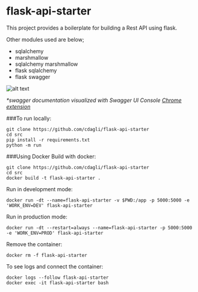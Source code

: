 # flask-api-starter

This project provides a boilerplate for building a Rest API using flask.

Other modules used are below; 
- sqlalchemy
- marshmallow
- sqlalchemy marshmallow
- flask sqlalchemy
- flask swagger

![alt text][screenshot]

[screenshot]: https://github.com/cdagli/flask-api-starter/blob/master/swagger.png
_*swagger documentation visualized with Swagger UI Console [Chrome extension](https://chrome.google.com/webstore/detail/swagger-ui-console/ljlmonadebogfjabhkppkoohjkjclfai)_

###To run locally:

```
git clone https://github.com/cdagli/flask-api-starter
cd src 
pip install -r requirements.txt
python -m run 
```

###Using Docker
Build with docker: 
```
git clone https://github.com/cdagli/flask-api-starter
cd src
docker build -t flask-api-starter .
```

Run in development mode: 
```
docker run -dt --name=flask-api-starter -v $PWD:/app -p 5000:5000 -e 'WORK_ENV=DEV' flask-api-starter
```

Run in production mode:
```
docker run -dt --restart=always --name=flask-api-starter -p 5000:5000 -e 'WORK_ENV=PROD' flask-api-starter
```

Remove the container:
```
docker rm -f flask-api-starter
```

To see logs and connect the container:
```
docker logs --follow flask-api-starter
docker exec -it flask-api-starter bash

```